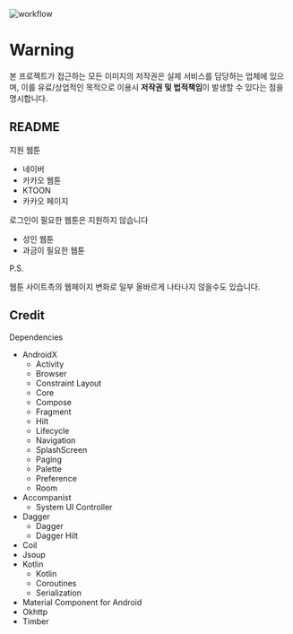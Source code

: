 ![workflow](https://github.com/Pluu/WebToon/actions/workflows/android-build-test.yml/badge.svg)

# Warning

본 프로젝트가 접근하는 모든 이미지의 저작권은 실제 서비스를 담당하는 업체에 있으며,
이를 유료/상업적인 목적으로 이용시 **저작권 및 법적책임**이 발생할 수 있다는 점을 명시합니다.

## README

지원 웹툰
- 네이버
- 카카오 웹툰
- KTOON
- 카카오 페이지

로그인이 필요한 웹툰은 지원하지 않습니다
- 성인 웹툰
- 과금이 필요한 웹툰

P.S.

웹툰 사이트측의 웹페이지 변화로 일부 올바르게 나타나지 않을수도 있습니다.

## Credit

Dependencies

- AndroidX
  - Activity
  - Browser
  - Constraint Layout
  - Core
  - Compose
  - Fragment
  - Hilt
  - Lifecycle
  - Navigation
  - SplashScreen
  - Paging
  - Palette
  - Preference
  - Room
- Accompanist
  - System UI Controller
- Dagger
  - Dagger
  - Dagger Hilt
- Coil
- Jsoup
- Kotlin
  - Kotlin
  - Coroutines
  - Serialization
- Material Component for Android
- Okhttp
- Timber

